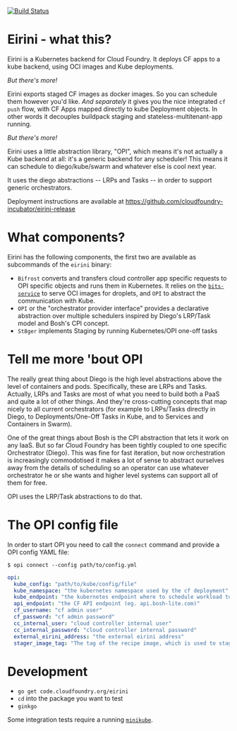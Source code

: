 [![Build Status](https://travis-ci.org/cloudfoundry-incubator/eirini.svg?branch=master)](https://travis-ci.org/cloudfoundry-incubator/eirini)

# Eirini - what this?

Eirini is a Kubernetes backend for Cloud Foundry. It deploys CF apps to a kube backend, using OCI images and Kube deployments.

_But there's more!_

Eirini exports staged CF images as docker images. So you can schedule them however you'd like. *And separately* it gives you the nice integrated `cf push` flow, with CF Apps mapped directly to kube Deployment objects. In other words it decouples buildpack staging and stateless-multitenant-app running.

_But there's more!_

Eirini uses a little abstraction library, "OPI", which means it's not actually a Kube backend at all: it's a generic backend for any scheduler! This means it can schedule to diego/kube/swarm and whatever else is cool next year.

It uses the diego abstractions -- LRPs and Tasks -- in order to support generic orchestrators.

Deployment instructions are available at https://github.com/cloudfoundry-incubator/eirini-release

# What components?

Eirini has the following components, the first two are available as subcommands of the `eirini` binary:
 
 - `Bifrost` converts and transfers cloud controller app specific requests to OPI specific objects and runs them in Kubernetes. It relies on the [`bits-service`](https://github.com/cloudfoundry-incubator/bits-service) to serve OCI images for droplets, and `OPI` to abstract the communication with Kube.
 - `OPI` or the "orchestrator provider interface" provides a declarative abstraction over multiple schedulers inspired by Diego's LRP/Task model and Bosh's CPI concept.
 - `St8ger` implements Staging by running Kubernetes/OPI one-off tasks
 
# Tell me more 'bout OPI

The really great thing about Diego is the high level abstractions above the level of containers and pods. Specifically, these are LRPs and Tasks. Actually, LRPs and Tasks are most of what you need to build both a PaaS and quite a lot of other things. And they're cross-cutting concepts that map nicely to all current orchestrators (for example to LRPs/Tasks directly in Diego, to Deployments/One-Off Tasks in Kube, and to Services and Containers in Swarm).

One of the great things about Bosh is the CPI abstraction that lets it work on any IaaS. But so far Cloud Foundry has been tightly coupled to one specific Orchestrator (Diego). This was fine for fast iteration, but now orchestration is increasingly commodotised it makes a lot of sense to abstract ourselves away from the details of scheduling so an operator can use whatever orchestrator he or she wants and higher level systems can support all of them for free.

OPI uses the LRP/Task abstractions to do that.

# The OPI config file

In order to start OPI you need to call the `connect` command and provide a OPI config YAML file:

`$ opi connect --config path/to/config.yml`

```yaml
opi:
  kube_config: "path/to/kube/config/file"
  kube_namespace: "the kubernetes namespace used by the cf deployment"
  kube_endpoint: "the kubernetes endpoint where to schedule workload to"
  api_endpoint: "the CF API endpoint (eg. api.bosh-lite.com)"
  cf_username: "cf admin user"
  cf_password: "cf admin password"
  cc_internal_user: "cloud controller internal user"
  cc_internal_password: "cloud controller internal password"
  external_eirini_address: "the external eirini address"
  stager_image_tag: "The tag of the recipe image, which is used to stage an app. If empty, latest is used."
```

# Development

* `go get code.cloudfoundry.org/eirini`
* `cd` into the package you want to test
* `ginkgo`

Some integration tests require a running [`minikube`](https://github.com/kubernetes/minikube#installation).
